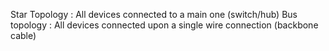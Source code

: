 Star Topology : All devices connected to a main one (switch/hub)
Bus topology : All devices connected upon a single wire connection (backbone cable)